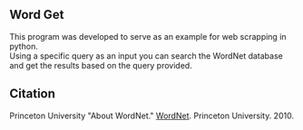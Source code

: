 ## Word Get

This program was developed to serve as an example for web scrapping in python.
<br>
Using a specific query as an input you can search the WordNet database and get the results based on the query provided.

## Citation

Princeton University "About WordNet." <a href="https://wordnet.princeton.edu/">WordNet<a>. Princeton University. 2010. 
